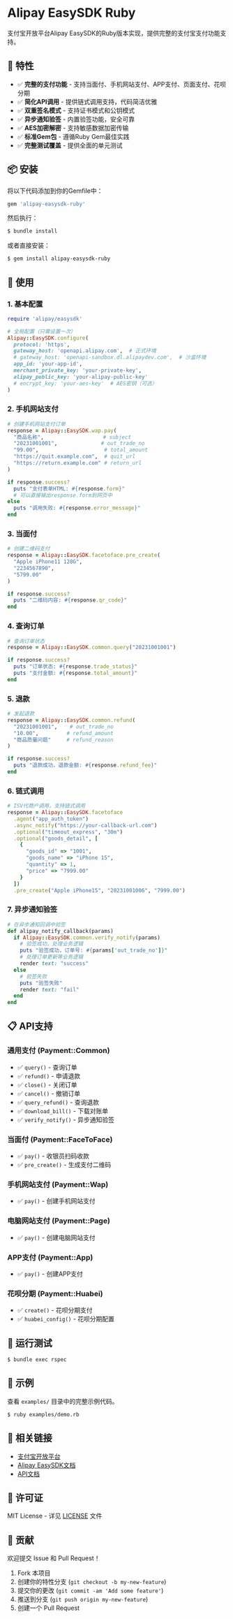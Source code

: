# Alipay EasySDK Ruby

支付宝开放平台Alipay EasySDK的Ruby版本实现，提供完整的支付宝支付功能支持。

## 🚀 特性

- ✅ **完整的支付功能** - 支持当面付、手机网站支付、APP支付、页面支付、花呗分期
- ✅ **简化API调用** - 提供链式调用支持，代码简洁优雅
- ✅ **双重签名模式** - 支持证书模式和公钥模式
- ✅ **异步通知验签** - 内置验签功能，安全可靠
- ✅ **AES加密解密** - 支持敏感数据加密传输
- ✅ **标准Gem包** - 遵循Ruby Gem最佳实践
- ✅ **完整测试覆盖** - 提供全面的单元测试

## 📦 安装

将以下代码添加到你的Gemfile中：

```ruby
gem 'alipay-easysdk-ruby'
```

然后执行：

```bash
$ bundle install
```

或者直接安装：

```bash
$ gem install alipay-easysdk-ruby
```

## 🔧 使用

### 1. 基本配置

```ruby
require 'alipay/easysdk'

# 全局配置（只需设置一次）
Alipay::EasySDK.configure(
  protocol: 'https',
  gateway_host: 'openapi.alipay.com',  # 正式环境
  # gateway_host: 'openapi-sandbox.dl.alipaydev.com',  # 沙盒环境
  app_id: 'your-app-id',
  merchant_private_key: 'your-private-key',
  alipay_public_key: 'your-alipay-public-key'
  # encrypt_key: 'your-aes-key'  # AES密钥（可选）
)
```

### 2. 手机网站支付

```ruby
# 创建手机网站支付订单
response = Alipay::EasySDK.wap.pay(
  "商品名称",                   # subject
  "20231001001",              # out_trade_no
  "99.00",                     # total_amount
  "https://quit.example.com",  # quit_url
  "https://return.example.com" # return_url
)

if response.success?
  puts "支付表单HTML: #{response.form}"
  # 可以直接输出response.form到网页中
else
  puts "调用失败: #{response.error_message}"
end
```

### 3. 当面付

```ruby
# 创建二维码支付
response = Alipay::EasySDK.facetoface.pre_create(
  "Apple iPhone11 128G",
  "2234567890",
  "5799.00"
)

if response.success?
  puts "二维码内容: #{response.qr_code}"
end
```

### 4. 查询订单

```ruby
# 查询订单状态
response = Alipay::EasySDK.common.query("20231001001")

if response.success?
  puts "订单状态: #{response.trade_status}"
  puts "支付金额: #{response.total_amount}"
end
```

### 5. 退款

```ruby
# 发起退款
response = Alipay::EasySDK.common.refund(
  "20231001001",    # out_trade_no
  "10.00",         # refund_amount
  "商品质量问题"     # refund_reason
)

if response.success?
  puts "退款成功，退款金额: #{response.refund_fee}"
end
```

### 6. 链式调用

```ruby
# ISV代商户调用，支持链式调用
response = Alipay::EasySDK.facetoface
  .agent("app_auth_token")
  .async_notify("https://your-callback-url.com")
  .optional("timeout_express", "30m")
  .optional("goods_detail", [
    {
      "goods_id" => "1001",
      "goods_name" => "iPhone 15",
      "quantity" => 1,
      "price" => "7999.00"
    }
  ])
  .pre_create("Apple iPhone15", "20231001006", "7999.00")
```

### 7. 异步通知验签

```ruby
# 在异步通知回调中验签
def alipay_notify_callback(params)
  if Alipay::EasySDK.common.verify_notify(params)
    # 验签成功，处理业务逻辑
    puts "验签成功，订单号: #{params['out_trade_no']}"
    # 处理订单更新等业务逻辑
    render text: "success"
  else
    # 验签失败
    puts "验签失败"
    render text: "fail"
  end
end
```

## 📋 API支持

### 通用支付 (Payment::Common)
- ✅ `query()` - 查询订单
- ✅ `refund()` - 申请退款
- ✅ `close()` - 关闭订单
- ✅ `cancel()` - 撤销订单
- ✅ `query_refund()` - 查询退款
- ✅ `download_bill()` - 下载对账单
- ✅ `verify_notify()` - 异步通知验签

### 当面付 (Payment::FaceToFace)
- ✅ `pay()` - 收银员扫码收款
- ✅ `pre_create()` - 生成支付二维码

### 手机网站支付 (Payment::Wap)
- ✅ `pay()` - 创建手机网站支付

### 电脑网站支付 (Payment::Page)
- ✅ `pay()` - 创建电脑网站支付

### APP支付 (Payment::App)
- ✅ `pay()` - 创建APP支付

### 花呗分期 (Payment::Huabei)
- ✅ `create()` - 花呗分期支付
- ✅ `huabei_config()` - 花呗分期配置

## 🧪 运行测试

```bash
$ bundle exec rspec
```

## 📝 示例

查看 `examples/` 目录中的完整示例代码。

```bash
$ ruby examples/demo.rb
```

## 🔗 相关链接

- [支付宝开放平台](https://open.alipay.com)
- [Alipay EasySDK文档](https://github.com/alipay/alipay-easysdk)
- [API文档](https://opendocs.alipay.com/open)

## 📄 许可证

MIT License - 详见 [LICENSE](LICENSE) 文件

## 🤝 贡献

欢迎提交 Issue 和 Pull Request！

1. Fork 本项目
2. 创建你的特性分支 (`git checkout -b my-new-feature`)
3. 提交你的更改 (`git commit -am 'Add some feature'`)
4. 推送到分支 (`git push origin my-new-feature`)
5. 创建一个 Pull Request
